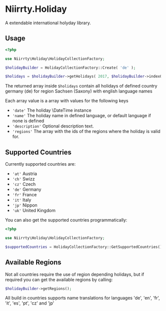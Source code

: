# Niirrty.Holiday

A extendable international holyday library.

## Usage

```php
<?php

use Niirrty\Holiday\HolidayCollectionFactory;

$holidayBuilder = HolidayCollectionFactory::Create( 'de' );

$holidays = $holidayBuilder->getHolidays( 2017, $holidayBuilder->indexOfRegion( 'Sachsen' ), 'en' );
```

The returned array inside `$holidays` contain all holidays of defined country germany (de) for region Sachsen (Saxony)
with english language names

Each array value is a array with values for the following keys
 
* `'date'` The holiday \DateTime instance
* `'name'` The holiday name in defined language, or default language if none is defined
* `'description'` Optional description text.
* `'regions'` The array with the ids of the regions where the holiday is valid for.

## Supported Countries

Currently supported countries are:
 
* `'at'` Austria
* `'ch'` Swizz
* `'cz'` Czech
* `'de'` Germany
* `'fr'` France
* `'it'` Italy
* `'jp'` Nippon
* `'uk'` United Kingdom

You can also get the supported countries programmatically:

```php
<?php

use Niirrty\Holiday\HolidayCollectionFactory;

$supportedCountries = HolidayCollectionFactory::GetSupportedCountries();
```

## Available Regions

Not all countries require the use of region depending holidays, but if required
you can get the available regions by calling:

```php
$holidayBuilder->getRegions();
```

All build in countries supports name translations for languages 'de', 'en', 'fr', 'it', 'es', 'pt', 'cz' and 'jp'

